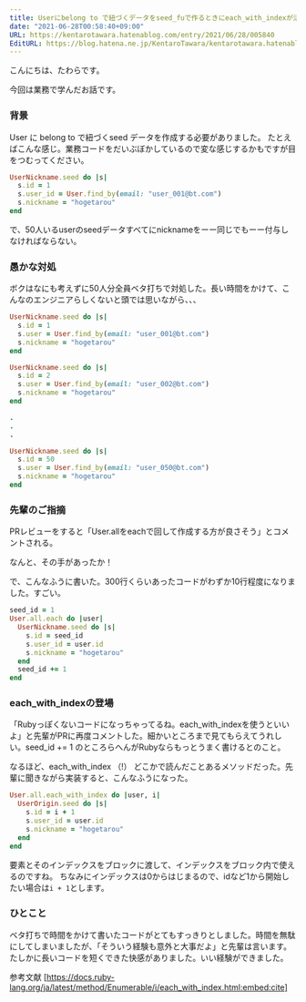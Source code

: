 ```yaml
---
title: Userにbelong to で紐づくデータをseed_fuで作るときにeach_with_indexが活躍した
date: "2021-06-28T00:58:40+09:00"
URL: https://kentarotawara.hatenablog.com/entry/2021/06/28/005840
EditURL: https://blog.hatena.ne.jp/KentaroTawara/kentarotawara.hatenablog.com/atom/entry/26006613780155327
---
```


こんにちは、たわらです。

今回は業務で学んだお話です。

### 背景

User に belong to で紐づくseed データを作成する必要がありました。
たとえばこんな感じ。業務コードをだいぶぼかしているので変な感じするかもですが目をつむってください。

```ruby
UserNickname.seed do |s|
  s.id = 1
  s.user_id = User.find_by(email: "user_001@bt.com")
  s.nickname = "hogetarou"
end
```

で、50人いるuserのseedデータすべてにnicknameをーー同じでもーー付与しなければならない。

### 愚かな対処

ボクはなにも考えずに50人分全員ベタ打ちで対処した。長い時間をかけて、こんなのエンジニアらしくないと頭では思いながら、、、

```ruby
UserNickname.seed do |s|
  s.id = 1
  s.user = User.find_by(email: "user_001@bt.com")
  s.nickname = "hogetarou"
end

UserNickname.seed do |s|
  s.id = 2
  s.user = User.find_by(email: "user_002@bt.com")
  s.nickname = "hogetarou"
end

.
.
.

UserNickname.seed do |s|
  s.id = 50
  s.user = User.find_by(email: "user_050@bt.com")
  s.nickname = "hogetarou"
end

```

### 先輩のご指摘
PRレビューをすると「User.allをeachで回して作成する方が良さそう」とコメントされる。

なんと、その手があったか！

で、こんなふうに書いた。300行くらいあったコードがわずか10行程度になりました。すごい。

```ruby
seed_id = 1
User.all.each do |user|
  UserNickname.seed do |s|
    s.id = seed_id
    s.user_id = user.id
    s.nickname = "hogetarou"
  end
  seed_id += 1
end
```

### each_with_indexの登場

「Rubyっぽくないコードになっちゃってるね。each_with_indexを使うといいよ」と先輩がPRに再度コメントした。細かいところまで見てもらえてうれしい。seed_id += 1 のところらへんがRubyならもっとうまく書けるとのこと。

なるほど、each_with_index （!） どこかで読んだことあるメソッドだった。先輩に聞きながら実装すると、こんなふうになった。

```ruby
User.all.each_with_index do |user, i|
  UserOrigin.seed do |s|
    s.id = i + 1
    s.user_id = user.id
    s.nickname = "hogetarou"
  end
end
```
要素とそのインデックスをブロックに渡して、インデックスをブロック内で使えるのですね。
ちなみにインデックスは0からはじまるので、idなど1から開始したい場合は`i + 1`とします。

### ひとこと

ベタ打ちで時間をかけて書いたコードがとてもすっきりとしました。時間を無駄にしてしまいましたが、「そういう経験も意外と大事だよ」と先輩は言います。たしかに長いコードを短くできた快感がありました。いい経験ができました。

参考文献
[https://docs.ruby-lang.org/ja/latest/method/Enumerable/i/each_with_index.html:embed:cite]


